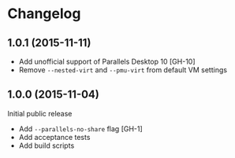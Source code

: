 # Changelog

## 1.0.1 (2015-11-11)
- Add unofficial support of Parallels Desktop 10 [GH-10]
- Remove `--nested-virt` and `--pmu-virt` from default VM settings

## 1.0.0 (2015-11-04)

Initial public release
- Add `--parallels-no-share` flag [GH-1]
- Add acceptance tests
- Add build scripts
